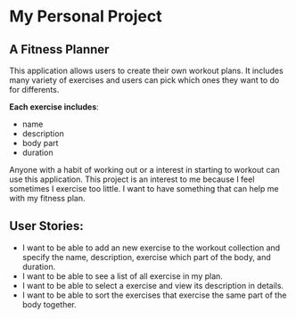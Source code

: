 
# My Personal Project

## A Fitness Planner

This application allows users to create their own workout plans. It includes many variety of exercises and users can pick which ones they want to do for differents. 

**Each exercise includes**:
- name
- description
- body part
- duration

Anyone with a habit of working out or a interest in starting to workout can use this application. This project is an interest to me because I feel sometimes I exercise too little. I want to have something that can help me with my fitness plan.

## User Stories:
- I want to be able to add an new exercise to the workout collection and specify the name, description, exercise which part of the body, and duration. 
- I want to be able to see a list of all exercise in my plan.
- I want to be able to select a exercise and view its description in details.
- I want to be able to sort the exercises that exercise the same part of the body together.
